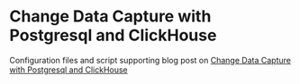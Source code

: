 # Change Data Capture with Postgresql and ClickHouse 

Configuration files and script supporting blog post on [Change Data Capture with Postgresql and ClickHouse]()